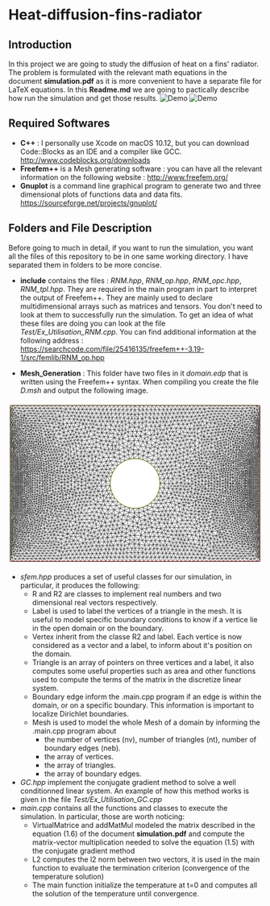 # Heat-diffusion-fins-radiator

## Introduction
In this project we are going to study the diffusion of heat on a fins' radiator. The problem is formulated with the relevant math equations in the document **simulation.pdf** as it is more convenient to have a separate file for LaTeX equations. In this **Readme.md** we are going to pactically describe how run the simulation and get those results.
![Demo](https://user-images.githubusercontent.com/16581022/34326109-4645c7ba-e89d-11e7-9b0f-33a6615bc7df.gif)
![Demo](https://user-images.githubusercontent.com/16581022/34326126-9bcd3e16-e89d-11e7-8148-3dfce9371c9e.gif)

## Required Softwares
* **C++** : I personally use  Xcode on macOS 10.12, but you can download Code::Blocks as an IDE and a compiler like GCC. 
http://www.codeblocks.org/downloads
* **Freefem++** is a Mesh generating software : you can have all the relevant information on the following website : http://www.freefem.org/
* **Gnuplot** is a command line graphical program to generate two and three dimensional plots of functions data and data fits.
https://sourceforge.net/projects/gnuplot/

## Folders and File Description

Before going to much in detail, if you want to run the simulation, you want all the files of this repository to be in one same working directory. I have separated them in folders to be more concise.

* **include** contains the files : *RNM.hpp*, *RNM_op.hpp*, *RNM_opc.hpp*, *RNM_tpl.hpp*. They are required in the main program in part to interpret the output of Freefem++. They are mainly used to declare multidimensional arrays such as matrices and tensors. You don't need to look at them to successfully run the simulation. To get an idea of what these files are doing you can look at the file *Test/Ex_Utilisation_RNM.cpp*. You can find additional information at the following address : https://searchcode.com/file/25416135/freefem++-3.19-1/src/femlib/RNM_op.hpp

* **Mesh_Generation** : This folder have two files in it *domain.edp* that is written using the Freefem++ syntax. When compiling you create the file *D.msh* and output the following image.

![Alt text](Mesh_Generation/maillage.png?raw=false "Title")

* *sfem.hpp* produces a set of useful classes for our simulation, in particular, it produces the following:
  * R and R2 are classes to implement real numbers and two dimensional real vectors respectively.
  * Label is used to label the vertices of a triangle in the mesh. It is useful to model specific boundary conditions to know if a vertice lie in the open domain or on the boundary.
  * Vertex inherit from the classe R2 and label. Each vertice is now considered as a vector and a label, to inform about it's position on the domain.
  * Triangle is an array of pointers on three vertices and a label, it also computes some useful properties such as area and other functions used to compute the terms of the matrix in the discretize linear system. 
  * Boundary edge inform the .main.cpp program if an edge is within the domain, or on a specific boundary. This information is important to localize Dirichlet boundaries.
  * Mesh is used to model the whole Mesh of a domain by informing the .main.cpp program about
    * the number of vertices (nv), number of triangles (nt), number of boundary edges (neb).
    * the array of vertices.
    * the array of triangles.
    * the array of boundary edges.
* *GC.hpp* implement the conjugate gradient method to solve a well conditionned linear system. An example of how this method works is given in the file *Test/Ex_Utilisation_GC.cpp*
* *main.cpp* contains all the functions and classes to execute the simulation. In particular, those are worth noticing:
  * VirtualMatrice and addMatMul modeled the matrix described in the equation (1.6) of the document **simulation.pdf**
  and compute the matrix-vector multiplication needed to solve the equation (1.5) with the conjugate gradient method
  * L2 computes the l2 norm between two vectors, it is used in the main function to evaluate the termination criterion (convergence of the temperature solution)
  * The main function initialize the temperature at t=0 and computes all the solution of the temperature until convergence.
